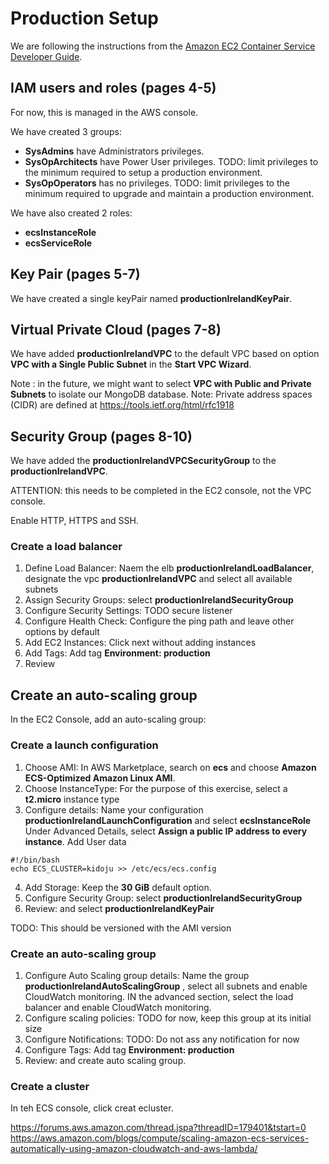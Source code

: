 # Production Setup

We are following the instructions from the [Amazon EC2 Container Service Developer Guide](http://docs.aws.amazon.com/AmazonECS/latest/developerguide/ecs-dg.pdf).

## IAM users and roles (pages 4-5)

For now, this is managed in the AWS console.

We have created 3 groups:

- **SysAdmins** have Administrators privileges.
- **SysOpArchitects** have Power User privileges. TODO: limit privileges to the minimum required to setup a production environment.
- **SysOpOperators** has no privileges. TODO: limit privileges to the minimum required to upgrade and maintain a production environment.

We have also created 2 roles:

- **ecsInstanceRole**
- **ecsServiceRole**

## Key Pair (pages 5-7)

We have created a single keyPair named **productionIrelandKeyPair**.

## Virtual Private Cloud (pages 7-8)

We have added **productionIrelandVPC** to the default VPC based on option **VPC with a Single Public Subnet** in the **Start VPC Wizard**.

Note : in the future, we might want to select **VPC with Public and Private Subnets** to isolate our MongoDB database.
Note: Private address spaces (CIDR) are defined at https://tools.ietf.org/html/rfc1918

## Security Group (pages 8-10)

We have added the **productionIrelandVPCSecurityGroup** to the **productionIrelandVPC**.

ATTENTION: this needs to be completed in the EC2 console, not the VPC console.

Enable HTTP, HTTPS and SSH.

### Create a load balancer

1. Define Load Balancer: Naem the elb **productionIrelandLoadBalancer**, designate the vpc **productionIrelandVPC** and select all available subnets
2. Assign Security Groups: select **productionIrelandSecurityGroup**
3. Configure Security Settings: TODO  secure listener
4. Configure Health Check: Configure the ping path and leave other options by default
5. Add EC2 Instances: Click next without adding instances
6. Add Tags: Add tag **Environment: production**
7. Review

## Create an auto-scaling group

In the EC2 Console, add an auto-scaling group:

### Create a launch configuration

1. Choose AMI: In AWS Marketplace, search on **ecs** and choose **Amazon ECS-Optimized Amazon Linux AMI**.
2. Choose InstanceType: For the purpose of this exercise, select a **t2.micro** instance type 
3. Configure details: Name your configuration **productionIrelandLaunchConfiguration** and select **ecsInstanceRole**
Under Advanced Details, select **Assign a public IP address to every instance**.
Add User data

```
#!/bin/bash
echo ECS_CLUSTER=kidoju >> /etc/ecs/ecs.config
```

4. Add Storage: Keep the **30 GiB** default option.
5. Configure Security Group: select **productionIrelandSecurityGroup**
6. Review: and select **productionIrelandKeyPair**

TODO: This should be versioned with the AMI version

### Create an auto-scaling group

1. Configure Auto Scaling group details: Name the group **productionIrelandAutoScalingGroup** , select all subnets and enable CloudWatch monitoring. 
IN the advanced section, select the load balancer and enable CloudWatch monitoring.
2. Configure scaling policies: TODO for now, keep this group at its initial size
3. Configure Notifications: TODO: Do not ass any notification for now
4. Configure Tags: Add tag **Environment: production**
5. Review: and create auto scaling group.

### Create a cluster

In teh ECS console, click creat ecluster.


https://forums.aws.amazon.com/thread.jspa?threadID=179401&tstart=0
https://aws.amazon.com/blogs/compute/scaling-amazon-ecs-services-automatically-using-amazon-cloudwatch-and-aws-lambda/